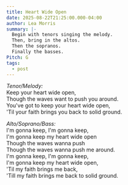 ```yaml
---
title: Heart Wide Open
date: 2025-08-22T21:25:00.000-04:00
author: Lea Morris
summary: |-
  Begin with tenors singing the melody.
  Then, bring in the altos. 
  Then the sopranos. 
  Finally the basses.
Pitch: G
tags:
  - post
---
```

*Tenor/Melody:*\
Keep your heart wide open,\
Though the waves want to push you around.\
You've got to keep your heart wide open,\
'Til your faith brings you back to solid ground.

*Alto/Soprano/Bass:*\
I'm gonna keep, I'm gonna keep,\
I'm gonna keep my heart wide open\
Though the waves wanna push\
Though the waves wanna push me around.\
I'm gonna keep, I'm gonna keep,\
I'm gonna keep my heart wide open,\
'Til my faith brings me back,\
'Till my faith brings me back to solid ground.
